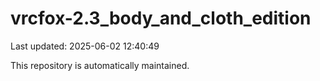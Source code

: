 # vrcfox-2.3_body_and_cloth_edition

Last updated: 2025-06-02 12:40:49

This repository is automatically maintained.
